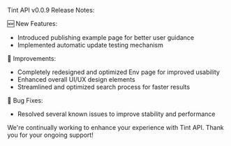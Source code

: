 Tint API v0.0.9 Release Notes:

🆕 New Features:
- Introduced publishing example page for better user guidance
- Implemented automatic update testing mechanism

🔧 Improvements:
- Completely redesigned and optimized Env page for improved usability
- Enhanced overall UI/UX design elements
- Streamlined and optimized search process for faster results

🐛 Bug Fixes:
- Resolved several known issues to improve stability and performance

We're continually working to enhance your experience with Tint API. Thank you for your ongoing support!